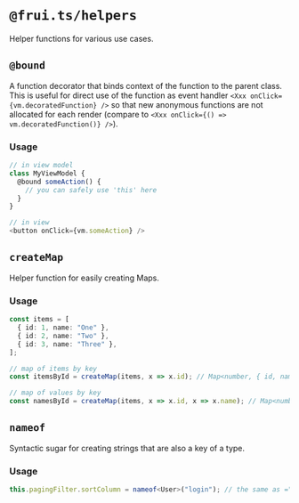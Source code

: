 # `@frui.ts/helpers`

Helper functions for various use cases.

## `@bound`

A function decorator that binds context of the function to the parent class. This is useful for direct use of the function as event handler `<Xxx onClick={vm.decoratedFunction} />` so that new anonymous functions are not allocated for each render (compare to `<Xxx onClick={() => vm.decoratedFunction()} />`).

### Usage

```ts
// in view model
class MyViewModel {
  @bound someAction() {
    // you can safely use 'this' here
  }
}

// in view
<button onClick={vm.someAction} />
```

## `createMap`

Helper function for easily creating Maps.

### Usage

```ts
const items = [
  { id: 1, name: "One" },
  { id: 2, name: "Two" },
  { id: 3, name: "Three" },
];

// map of items by key
const itemsById = createMap(items, x => x.id); // Map<number, { id, name }>

// map of values by key
const namesById = createMap(items, x => x.id, x => x.name); // Map<number, string>
```

## `nameof`

Syntactic sugar for creating strings that are also a key of a type.

### Usage

```ts
this.pagingFilter.sortColumn = nameof<User>("login"); // the same as ="login", but checked on compile time that the class 'User' actually has a 'login' field
```
